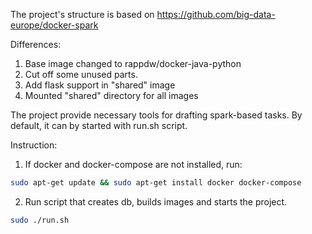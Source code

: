 The project's structure is based on https://github.com/big-data-europe/docker-spark

Differences:
1. Base image changed to rappdw/docker-java-python
2. Cut off some unused parts.
3. Add flask support in "shared" image
4. Mounted "shared" directory for all images

The project provide necessary tools for drafting spark-based tasks. 
By default, it can by started with run.sh script.


Instruction:
1. If docker and docker-compose are not installed, run:
```bash
sudo apt-get update && sudo apt-get install docker docker-compose
```
2. Run script that creates db, builds images and starts the project.
```bash
sudo ./run.sh
```
